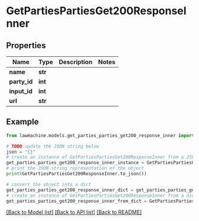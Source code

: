 # GetPartiesPartiesGet200ResponseInner


## Properties

Name | Type | Description | Notes
------------ | ------------- | ------------- | -------------
**name** | **str** |  | 
**party_id** | **int** |  | 
**input_id** | **int** |  | 
**url** | **str** |  | 

## Example

```python
from lawmachine.models.get_parties_parties_get200_response_inner import GetPartiesPartiesGet200ResponseInner

# TODO update the JSON string below
json = "{}"
# create an instance of GetPartiesPartiesGet200ResponseInner from a JSON string
get_parties_parties_get200_response_inner_instance = GetPartiesPartiesGet200ResponseInner.from_json(json)
# print the JSON string representation of the object
print(GetPartiesPartiesGet200ResponseInner.to_json())

# convert the object into a dict
get_parties_parties_get200_response_inner_dict = get_parties_parties_get200_response_inner_instance.to_dict()
# create an instance of GetPartiesPartiesGet200ResponseInner from a dict
get_parties_parties_get200_response_inner_from_dict = GetPartiesPartiesGet200ResponseInner.from_dict(get_parties_parties_get200_response_inner_dict)
```
[[Back to Model list]](../README.md#documentation-for-models) [[Back to API list]](../README.md#documentation-for-api-endpoints) [[Back to README]](../README.md)


